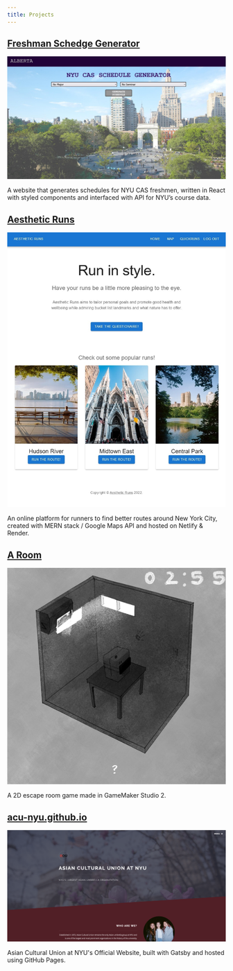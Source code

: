 ```yaml
---
title: Projects
---
```


<section>
  <h2>
    <a
      href="https://bugs-nyu.github.io/freshman-schedge-generator/"
      target="_blank"
      >Freshman Schedge Generator</a
    >
  </h2>
  <span class="image main">
    <img src="/assets/images/alberta.jpg" alt="" />
  </span>
  <p>
    A website that generates schedules for NYU CAS freshmen, written in React
    with styled components and interfaced with API for NYU’s course data.
  </p>

  <h2>
    <a href="https://aesthetic-runs.netlify.app/" target="_blank">Aesthetic Runs</a>
  </h2>
  <span class="image main">
    <img src="/assets/images/aesthetic-runs.jpg" alt="" />
  </span>
  <p>
    An online platform for runners to find better routes around New York City,
    created with MERN stack / Google Maps API and hosted on Netlify &
    Render.
  </p>

  <h2>
    <a href="https://ecabreja623.itch.io/a-room" target="_blank">A Room</a>
  </h2>
  <span class="image main">
    <img src="/assets/images/a-room.png" alt="" />
  </span>
  <p>A 2D escape room game made in GameMaker Studio 2.</p>

  <h2>
    <a href="https://acu-nyu.github.io/" target="_blank">acu-nyu.github.io</a>
  </h2>
  <span class="image main">
    <img src="/assets/images/acu-nyu.png" alt="" />
  </span>
  <p>
    Asian Cultural Union at NYU's Official Website, built with Gatsby and hosted
    using GitHub Pages.
  </p>
</section>
